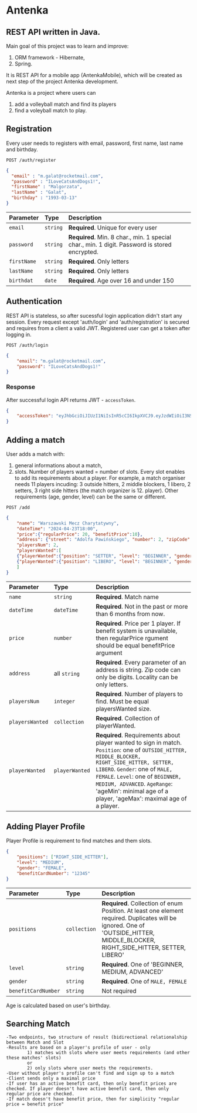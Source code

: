 # Antenka
## REST API written in Java. 

Main goal of this project was to learn and improve:
1) ORM framework - Hibernate,
2) Spring.

It is REST API for a mobile app (AntenkaMobile), which will be created as next step of the project Antenka development.

Antenka is a project where users can 
1) add a volleyball match and find its players
2) find a voleyball match to play.


## Registration
Every user needs to registers with email, password, first name, last name and birthday.


```http
POST /auth/register
```

```json
{
  "email" : "m.galat@rocketmail.com",
  "password" : "ILoveCatsAndDogs1!",
  "firstName" : "Malgorzata",
  "lastName" : "Galat",
  "birthday" : "1993-03-13"
}
```

| Parameter | Type | Description |
| :--- | :--- | :--- |
| `email` | `string` | **Required**. Unique for every user |
| `password` | `string` | **Required**. Min. 8 char., min. 1 special char., min. 1 digit. Password is stored encrypted.|
| `firstName` | `string` | **Required**. Only letters |
| `lastName` | `string` | **Required**. Only letters |
| `birthdat` | `date` | **Required**. Age over 16 and under 150 |


## Authentication
REST API is stateless, so after sucessful login application didn't start any session. Every request except 'auth/login' and 'auth/registration' is secured and requires from a client a valid JWT.
Registered user can get a token after logging in.

```http
POST /auth/login
```

```json
{
    "email": "m.galat@rocketmail.com",
    "password": "ILoveCatsAndDogs1!"
}
```
### Response
After successful login API returns JWT - `accessToken`. 
```json
{
    "accessToken": "eyJhbGciOiJIUzI1NiIsInR5cCI6IkpXVCJ9.eyJzdWIiOiI3NSIsImV4cCI6MTcwMGOSIAc1MSwiZW1haWwiOiJnb3NpYWdhbGF0QHdwLnBsIiwicm9sZXMiOlsiUk9MRV9VU0VSIl19.KvGOSIAptjF7xau6uWvU6RDgnovT-jf0KEq7PuwXs_g"
}
```

## Adding a match
User adds a match with:
1) general informations about a match,
2) slots. Number of players wanted = number of slots. Every slot enables to add its requirements about a player. For example, a match organiser needs 11 players incuding:
3 outside hitters, 2 middle blockers, 1 libero, 2 setters, 3 right side hitters (the match organizer is 12. player).
Other requirements (age, gender, level) can be the same or different.


```http
POST /add
```

```json
{
    "name": "Warszawski Mecz Charytatywny",
    "dateTime": "2024-04-23T18:00",
    "price":{"regularPrice": 20, "benefitPrice":10},
    "address": {"street": "Adolfa Pawińskiego", "number": 2, "zipCode": "02106", "locality": "Warsaw", "description": "Hala"},
    "playersNum": 2,
    "playersWanted":[
    {"playerWanted":{"position": "SETTER", "level": "BEGINNER", "gender": "FEMALE", "ageRange":{"ageMin":20, "ageMax":35}}},
    {"playerWanted":{"position": "LIBERO", "level": "BEGINNER", "gender": "FEMALE", "ageRange":{"ageMin":20, "ageMax":35}}}
    ] 
}
```


| Parameter | Type | Description |
| :--- | :--- | :--- |
| `name` | `string` | **Required**. Match name |
| `dateTime` | `dateTime` | **Required**. Not in the past or more than 6 months from now.|
| `price` | `number` | **Required**. Price per 1 player. If benefit system is unavailable, then regularPrice rgument should be equal benefitPrice argument |
| `address` | all `string` | **Required**. Every parameter of an address is string. Zip code can only be digits. Locality can be only letters. |
| `playersNum` | `integer` | **Required**. Number of players to find. Must be equal playersWanted size.|
| `playersWanted` | `collection` | **Required**. Collection of playerWanted.|
| `playerWanted` | `playerWanted` | **Required**. Requirements about player wanted to sign in match. `Position`: one of `OUTSIDE_HITTER, MIDDLE_BLOCKER, RIGHT_SIDE_HITTER, SETTER, LIBERO`. `Gender`: one of `MALE, FEMALE`. `Level`: one of `BEGINNER, MEDIUM, ADVANCED`. `AgeRange`: 'ageMin': minimal age of a player, 'ageMax': maximal age of a player.


## Adding Player Profile
Player Profile is requirement to find matches and them slots.

```json
{
    "positions": ["RIGHT_SIDE_HITTER"],
    "level": "MEDIUM",
    "gender": "FEMALE",
    "benefitCardNumber": "12345"
}
```

| Parameter | Type | Description |
| :--- | :--- | :--- |
| `positions` | `collection` | **Required**. Collection of enum Position. At least one element required. Duplicates will be ignored. One of 'OUTSIDE_HITTER, MIDDLE_BLOCKER, RIGHT_SIDE_HITTER, SETTER, LIBERO' |
| `level` | `string` | **Required**. One of 'BEGINNER, MEDIUM, ADVANCED'|
| `gender` | `string` | **Required**.  One of `MALE, FEMALE` |
| `benefitCardNumber` | `string` | Not required |
Age is calculated based on user's birthday.

## Searching Match
	-Two endpoints, two structure of result (bidirectional relationalship between Match and Slot
	-Results are based on a player's profile of user - only 
			1) matches with slots where user meets requirements (and other these matches' slots)
			or 
			2) only slots where user meets the requirements.
	-User without player's profile can't find and sign up to a match
	-Client sends only a maximal price
	-If user has an active benefit card, then only benefit prices are checked. If player doesn't have active benefit card, then only
	regular price are checked.
	-If match doesn't have benefit price, then for simplicity "regular price = benefit price" 

